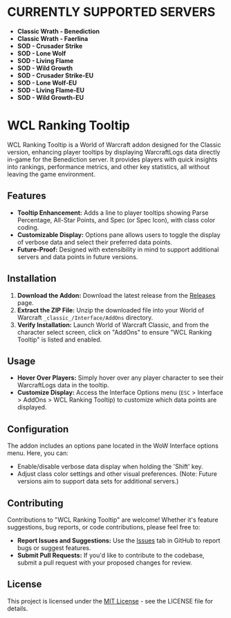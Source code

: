 # CURRENTLY SUPPORTED SERVERS
- **Classic Wrath - Benediction**
- **Classic Wrath - Faerlina**
- **SOD - Crusader Strike**
- **SOD - Lone Wolf**
- **SOD - Living Flame**
- **SOD - Wild Growth**
- **SOD - Crusader Strike-EU**
- **SOD - Lone Wolf-EU**
- **SOD - Living Flame-EU**
- **SOD - Wild Growth-EU**

# WCL Ranking Tooltip

WCL Ranking Tooltip is a World of Warcraft addon designed for the Classic version, enhancing player tooltips by displaying WarcraftLogs data directly in-game for the Benediction server. It provides players with quick insights into rankings, performance metrics, and other key statistics, all without leaving the game environment.

## Features

- **Tooltip Enhancement:** Adds a line to player tooltips showing Parse Percentage, All-Star Points, and Spec (or Spec Icon), with class color coding.
- **Customizable Display:** Options pane allows users to toggle the display of verbose data and select their preferred data points.
- **Future-Proof:** Designed with extensibility in mind to support additional servers and data points in future versions.

## Installation

1. **Download the Addon:** Download the latest release from the [Releases](https://github.com/kikootwo/WCLRankingTooltip/releases) page.
2. **Extract the ZIP File:** Unzip the downloaded file into your World of Warcraft `_classic_/Interface/AddOns` directory.
3. **Verify Installation:** Launch World of Warcraft Classic, and from the character select screen, click on "AddOns" to ensure "WCL Ranking Tooltip" is listed and enabled.

## Usage

- **Hover Over Players:** Simply hover over any player character to see their WarcraftLogs data in the tooltip.
- **Customize Display:** Access the Interface Options menu (`ESC` > Interface > AddOns > WCL Ranking Tooltip) to customize which data points are displayed.

## Configuration

The addon includes an options pane located in the WoW Interface options menu. Here, you can:

- Enable/disable verbose data display when holding the 'Shift' key.
- Adjust class color settings and other visual preferences. (Note: Future versions aim to support data sets for additional servers.)

## Contributing

Contributions to "WCL Ranking Tooltip" are welcome! Whether it's feature suggestions, bug reports, or code contributions, please feel free to:

- **Report Issues and Suggestions:** Use the [Issues](https://github.com/kikootwo/WCLRankingTooltip/issues) tab in GitHub to report bugs or suggest features.
- **Submit Pull Requests:** If you'd like to contribute to the codebase, submit a pull request with your proposed changes for review.

## License

This project is licensed under the [MIT License](LICENSE.md) - see the LICENSE file for details.
